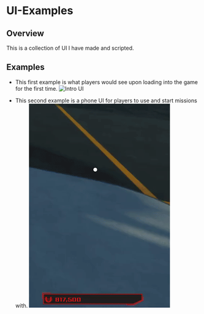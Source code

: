 # UI-Examples

## Overview
This is a collection of UI I have made and scripted.

## Examples

- This first example is what players would see upon loading into the game for the first time.
  ![Intro UI](media/IntroUI.gif)

- This second example is a phone UI for players to use and start missions with.
  ![Phone UI](media/PhoneUI.gif)
